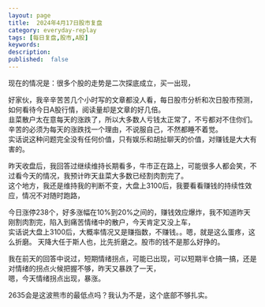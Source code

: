 ```yaml
---
layout: page
title:  2024年4月17日股市复盘
category: everyday-replay
tags: [每日复盘,股市,A股]
keywords:
description:  
published:  false
---
```


现在的情况是：很多个股的走势是二次探底成立，买一出现，

好家伙，我辛辛苦苦几个小时写的文章都没人看，每日股市分析和次日股市预测，如何看待今日A股行情，阅读量却是文章的好几倍。    
韭菜散户太在意每天的涨跌了，所以大多数人亏钱太正常了，不亏都对不住你们。辛苦的必须为每天的涨跌找一个理由，不说服自己，不然都睡不着觉。    
实话说这种问题完全没有任何价值，只有娱乐和胡扯聊天的价值，对赚钱是大大有害的。

昨天收盘后，我回答过继续维持长期看多，牛市正在路上，可能很多人都会笑，不过看今天的情况，我预计昨天韭菜大多数已经割肉割完了。  
这个地方，我还是维持我的判断不变，大盘上3100后，我要看看赚钱的持续性效应，情况不对随时跑路，

今日涨停238个，好多涨幅在10%到20%之间的，赚钱效应爆炸，我不知道昨天刚割肉割完，陷入到痛苦情绪中的散户，今天肯定又没上车，  
实话说大盘上3100后，大概率情况又是赚指数，不赚钱。。嗯，就是这么蛋疼，这么折磨。  天降大任于斯人也，比先折磨之。股市的钱不是那么好挣的。  

我在前天的回答中说过，短期情绪拐点，可能已出现，可以短期半仓搞一搞，还是对情绪的拐点火候把握不够，昨天又暴跌了一天，  
嗯，今天情绪拐点出现，暴涨。

2635会是这波熊市的最低点吗？我认为不是，这个底部不够扎实。

